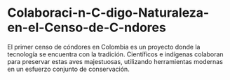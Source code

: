 # Colaboraci-n-C-digo-Naturaleza-en-el-Censo-de-C-ndores
El primer censo de cóndores en Colombia es un proyecto donde la tecnología se encuentra con la tradición. Científicos e indígenas colaboran para preservar estas aves majestuosas, utilizando herramientas modernas en un esfuerzo conjunto de conservación.
